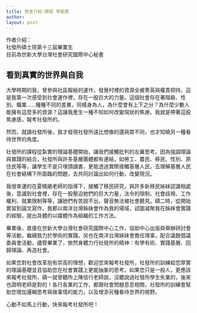 ```yaml
---
title: 校友介紹:碩班 李柏萱
author: 
layout: post
---
```


作者介紹：  
社發所碩士班第十三屆畢業生  
目前為世新大學台灣社會研究國際中心秘書

## 看到真實的世界與自我

大學時期的我，曾參與社區報紙的運作，發覺村裡的資源全被菁英與權貴把持，這是我第一次感受到社會運作裡，存在一股巨大的力量。這個社會存在著階級、性別、職業……種種不同的差異，同樣身為人，為什麼會有上下之分？為什麼少數人能擁有這麼多的資源？這讓我產生一種不知如何改變現狀的焦慮。我就是帶著這股焦慮感，報考社發所的。

然而，就讀社發所後，我才發現社發所遠比想像的還與眾不同，也才知曉另一種看待世界的角度。

社發所的課程從紮實的理論基礎開始，讓我們接觸批判的左翼思考。因為強調理論與實踐的結合，社發所與許多基層團體都有連結，如勞工、農民、移民、性別、原住民等等，讓學生不是只埋頭讀書，更能透過實際接觸基層人民，去理解基層人民在社會結構下所面臨的問題，去共同討論出如何行動，改變現況。

我很幸運的在夏曉鵑老師的指導下，接觸了移民研究，與許多新移民姊妹認識相處後，意識到社會裡，存在一股壓迫她們的巨大力量，法令的限制、社會歧視、工作權利、就業限制等等，讓她們有苦說不出，聲音無法被社會聽見。碩二時，從開始實習到論文寫作，我都以南洋台灣姊妹會作為我的場域，試圖凝聚我在姊妹會實踐的經驗，提出具體的以媒體作為組織的工作方法。

畢業後，直接在世新大學台灣社會研究國際中心工作，協助中心出版與舉辦研討會等活動，繼續致力於學術的實踐。另也在南洋台灣姊妹會擔任理事，配合議題倡議委員會活動，儘管畢業了，依然身體力行社發所的精神：有學有術、實踐基層、回歸理論、再造社會。

如果您對社會改革抱有崇高的理想，歡迎您來報考社發所，社發所的訓練給您厚實的理論基礎並且協助您在社會實踐上更能抽象的思考。如果您只是一般人，更應該來報考社發所，碩一就曾聽所上陳信行老師說，沒聽說過社發所學生失業的，後來也證明老師是對的！各行各業的工作，都跟社會問題息息相關，社發所的訓練會幫助您增加邏輯思考與做事情的能力，以及增添另種看待世界的視野。

心動不如馬上行動，快來報考社發所吧！